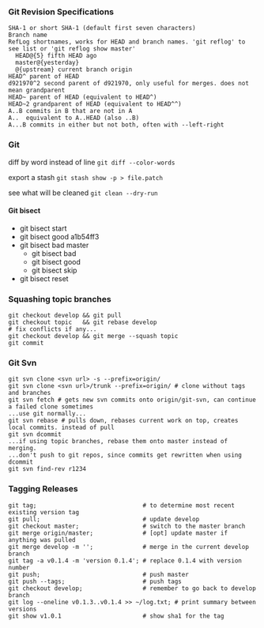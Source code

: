 ### Git Revision Specifications

```
SHA-1 or short SHA-1 (default first seven characters)
Branch name
RefLog shortnames, works for HEAD and branch names. 'git reflog' to see list or 'git reflog show master'
  HEAD@{5} fifth HEAD ago
  master@{yesterday}
  @{upstream} current branch origin
HEAD^ parent of HEAD
d921970^2 second parent of d921970, only useful for merges. does not mean grandparent
HEAD~ parent of HEAD (equivalent to HEAD^)
HEAD~2 grandparent of HEAD (equivalent to HEAD^^)
A..B commits in B that are not in A
A..  equivalent to A..HEAD (also ..B)
A...B commits in either but not both, often with --left-right
```

### Git

diff by word instead of line `git diff --color-words`

export a stash `git stash show -p > file.patch`

see what will be cleaned `git clean --dry-run`

#### Git bisect

* git bisect start
* git bisect good a1b54ff3
* git bisect bad master
    * git bisect bad
    * git bisect good
    * git bisect skip
* git bisect reset

### Squashing topic branches

```
git checkout develop && git pull
git checkout topic   && git rebase develop
# fix conflicts if any...
git checkout develop && git merge --squash topic
git commit
```

### Git Svn

```
git svn clone <svn url> -s --prefix=origin/
git svn clone <svn url>/trunk --prefix=origin/ # clone without tags and branches
git svn fetch # gets new svn commits onto origin/git-svn, can continue a failed clone sometimes
...use git normally...
git svn rebase # pulls down, rebases current work on top, creates local commits. instead of pull
git svn dcommit
...if using topic branches, rebase them onto master instead of merging.
...don't push to git repos, since commits get rewritten when using dcommit
git svn find-rev r1234
```

### Tagging Releases

```
git tag;                              # to determine most recent existing version tag
git pull;                             # update develop
git checkout master;                  # switch to the master branch
git merge origin/master;              # [opt] update master if anything was pulled
git merge develop -m '';              # merge in the current develop branch
git tag -a v0.1.4 -m 'version 0.1.4'; # replace 0.1.4 with version number
git push;                             # push master
git push --tags;                      # push tags
git checkout develop;                 # remember to go back to develop branch
git log --oneline v0.1.3..v0.1.4 >> ~/log.txt; # print summary between versions
git show v1.0.1                       # show sha1 for the tag
```
